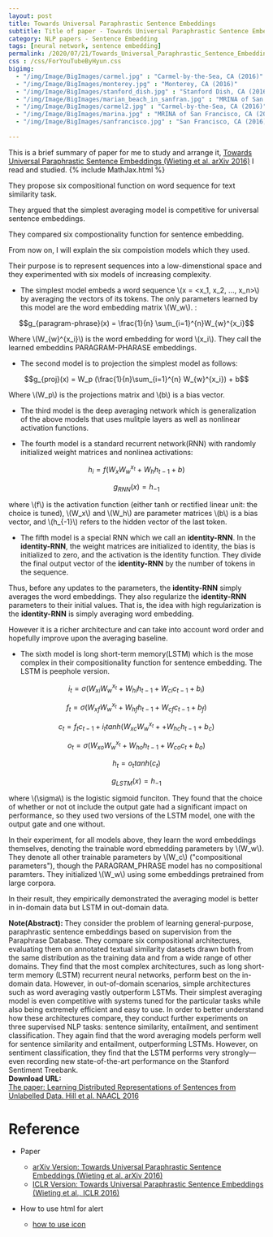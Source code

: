 ```yaml
---
layout: post
title: Towards Universal Paraphrastic Sentence Embeddings
subtitle: Title of paper - Towards Universal Paraphrastic Sentence Embeddings
category: NLP papers - Sentence Embedding
tags: [neural network, sentence embedding]
permalink: /2020/07/21/Towards_Universal_Paraphrastic_Sentence_Embeddings/
css : /css/ForYouTubeByHyun.css
bigimg: 
  - "/img/Image/BigImages/carmel.jpg" : "Carmel-by-the-Sea, CA (2016)"
  - "/img/Image/BigImages/monterey.jpg" : "Monterey, CA (2016)"
  - "/img/Image/BigImages/stanford_dish.jpg" : "Stanford Dish, CA (2016)"
  - "/img/Image/BigImages/marian_beach_in_sanfran.jpg" : "MRINA of San Francisco, CA (2016)"
  - "/img/Image/BigImages/carmel2.jpg" : "Carmel-by-the-Sea, CA (2016)"
  - "/img/Image/BigImages/marina.jpg" : "MRINA of San Francisco, CA (2016)"
  - "/img/Image/BigImages/sanfrancisco.jpg" : "San Francisco, CA (2016)"
  
---
```


This is a brief summary of paper for me to study and arrange it, [Towards Universal Paraphrastic Sentence Embeddings (Wieting et al. arXiv 2016)](https://arxiv.org/abs/1511.08198) I read and studied. 
{% include MathJax.html %}


They propose six compositional function on word sequence for text similarity task. 

They argued that the simplest averaging model is competitive for universal sentence embeddings. 

They compared six compostionality function for sentence embedding. 


From now on, I will explain the six compoistion models which they used. 

Their purpose is to represent sequences into a low-dimenstional space and they experimented with six models of increasing complexity. 

- The simplest model embeds a word sequence \\(x = <x_1, x_2, ..., x_n>\\) by averaging the vectors of its tokens. The only parameters learned by this model are the word embedding matrix \\(W_w\\).
:  

$$g_{paragram-phrase}(x) = \frac{1}{n} \sum_{i=1}^{n}W_{w}^{x_i}$$  

Where \\(W_{w}^{x_i}\\) is the word embedding for word \\(x_i\\). They call the learned embeddins PARAGRAM-PHARASE embeddings.

- The second model is to projection the simplest model as follows:

$$g_{proj}(x) = W_p (\frac{1}{n}\sum_{i=1}^{n} W_{w}^{x_i}) + b$$

Where \\(W_p\\) is the projections matrix and \\(b\\) is a bias vector.

- The third model is the deep averaging network which is generalization of the above models that uses mulitple layers as well as nonlinear activation functions.

- The fourth model is a standard recurrent network(RNN) with randomly initialized weight matrices and nonlinea activations:

$$h_i = f(W_xW_w^{x_t} + W_hh_{t-1}+b)$$

$$g_{RNN}(x) = h_{-1}$$

where \\(f\\) is the activation function (either tanh or rectified linear unit: the choice is tuned), \\(W_x\\) and \\(W_h\\) are parameter matrices \\(b\\) is a bias vector, and \\(h_{-1}\\) refers to the hidden vector of the last token.

- The fifth model is a special RNN which we call an **identity-RNN**. In the **identity-RNN**, the weight matrices are initialized to identity, the bias is initialized to zero, and the activation is the identity function. They divide the final output vector of the **identity-RNN** by the number of tokens in the sequence.

Thus, before any updates to the parameters, the **identity-RNN** simply averages the word embeddings. They also regularize the **identity-RNN** parameters to their initial values. That is, the idea with high regularization is  the **identity-RNN** is simply averaging word embedding. 

However it is a richer architecture and can take into account word order and hopefully improve upon the averaging baseline.

- The sixth model is long short-term memory(LSTM) which is the mose complex in their compositionality function for sentence embedding. The LSTM is peephole version.

$$i_t = \sigma(W_{xi}W_w^{x_t} + W_{hi}h_{t-1} + W_{ci}c_{t-1} + b_i)$$

$$f_t = \sigma(W_{xf}W_w^{x_t} + W_{hf}h_{t-1} + W_{cf}c_{t-1} + b_f)$$

$$c_t = f_tc_{t-1} + i_ttanh(W_{xc}W_w^{x_t} + + W_{hc}h_{t-1} + b_c)$$

$$o_t = \sigma(W_{xo}W_w^{x_t} + W_{ho}h_{t-1} + W_{co}c_{t} + b_o)$$

$$h_t = o_ttanh(c_t)$$

$$g_{LSTM}(x) = h_{-1}$$

where \\(\sigma\\) is the logistic sigmoid funciton. They found that the choice of whether or not ot include the output gate had a significant impact on performance, so they used two versions of the LSTM model, one with the output gate and one without. 

In their experiment, for all models above, they learn the word embeddings themselves, denoting the trainable word ebmedding parameters by \\(W_w\\). They denote all other trainable parameters by \\(W_c\\) ("compositional parameters"), though the PARAGRAM_PHRASE model has no compositional paramters. They initialized \\(W_w\\) using some embeddings pretrained from large corpora.

In their result, they empirically demonstrated the averaging model is better in in-domain data but LSTM in out-domain data.

<div class="alert alert-info" role="alert"><i class="fa fa-info-circle"></i> <b>Note(Abstract): </b>
They consider the problem of learning general-purpose, paraphrastic sentence embeddings based on supervision from the Paraphrase Database. They compare six compositional architectures, evaluating them on annotated textual similarity datasets drawn both from the same distribution as the training data and from a wide range of other domains. They find that the most complex architectures, such as long short-term memory (LSTM) recurrent neural networks, perform best on the in-domain data. However, in out-of-domain scenarios, simple architectures such as word averaging vastly outperform LSTMs. Their simplest averaging model is even competitive with systems tuned for the particular tasks while also being extremely efficient and easy to use. In order to better understand how these architectures compare, they conduct further experiments on three supervised NLP tasks: sentence similarity, entailment, and sentiment classification. They again find that the word averaging models perform well for sentence similarity and entailment, outperforming LSTMs. However, on sentiment classification, they find that the LSTM performs very strongly—even recording new state-of-the-art performance on the Stanford Sentiment Treebank.
</div>
    
<div class="alert alert-success" role="alert"><i class="fa fa-paperclip fa-lg"></i> <b>Download URL: </b><br>
  <a href="https://www.aclweb.org/anthology/N16-1162/">The paper: Learning Distributed Representations of Sentences from Unlabelled Data. Hill et al. NAACL 2016</a>
</div>

# Reference 

- Paper 
  - [arXiv Version: Towards Universal Paraphrastic Sentence Embeddings (Wieting et al. arXiv 2016)](https://arxiv.org/abs/1511.08198)
  - [ICLR Version: Towards Universal Paraphrastic Sentence Embeddings (Wieting et al., ICLR 2016)](https://iclr.cc/archive/www/doku.php%3Fid=iclr2016:accepted-main.html/)
  
- How to use html for alert
  - [how to use icon](http://idratherbewriting.com/documentation-theme-jekyll/mydoc_icons.html)
    































